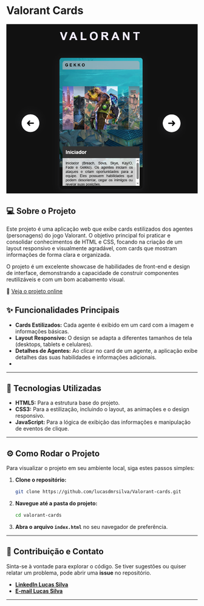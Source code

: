 # Valorant Cards

![Capa do Projeto](https://raw.githubusercontent.com/lucasdmrsilva/Valorant-cards/master/src/imsgens/readme_img.png)

## 💻 Sobre o Projeto

Este projeto é uma aplicação web que exibe cards estilizados dos agentes (personagens) do jogo Valorant. O objetivo principal foi praticar e consolidar conhecimentos de HTML e CSS, 
focando na criação de um layout responsivo e visualmente agradável, com cards que mostram informações de forma clara e organizada.

O projeto é um excelente showcase de habilidades de front-end e design de interface, demonstrando a capacidade de construir componentes reutilizáveis e com um bom acabamento visual.

🔗 [Veja o projeto online](https://lucasdmrsilva.github.io/Valorant-cards/)

## ✨ Funcionalidades Principais

* **Cards Estilizados:** Cada agente é exibido em um card com a imagem e informações básicas.
* **Layout Responsivo:** O design se adapta a diferentes tamanhos de tela (desktops, tablets e celulares).
* **Detalhes de Agentes:** Ao clicar no card de um agente, a aplicação exibe detalhes das suas habilidades e informações adicionais.
* 
---

## 🚀 Tecnologias Utilizadas

* **HTML5:** Para a estrutura base do projeto.
* **CSS3:** Para a estilização, incluindo o layout, as animações e o design responsivo.
* **JavaScript:**  Para a lógica de exibição das informações e manipulação de eventos de clique.

---

## ⚙️ Como Rodar o Projeto

Para visualizar o projeto em seu ambiente local, siga estes passos simples:

1.  **Clone o repositório:**
    ```bash
    git clone https://github.com/lucasdmrsilva/Valorant-cards.git
    ```
2.  **Navegue até a pasta do projeto:**
    ```bash
    cd valorant-cards
    ```
3.  **Abra o arquivo `index.html`** no seu navegador de preferência.

---

## 🤝 Contribuição e Contato

Sinta-se à vontade para explorar o código. Se tiver sugestões ou quiser relatar um problema, pode abrir uma **issue** no repositório.

* **[LinkedIn Lucas Silva](https://www.linkedin.com/in/lucasmrsilva)**
* **[E-mail Lucas Silva](mailto:lucasmrsilva1198@gmail.com)**

---

